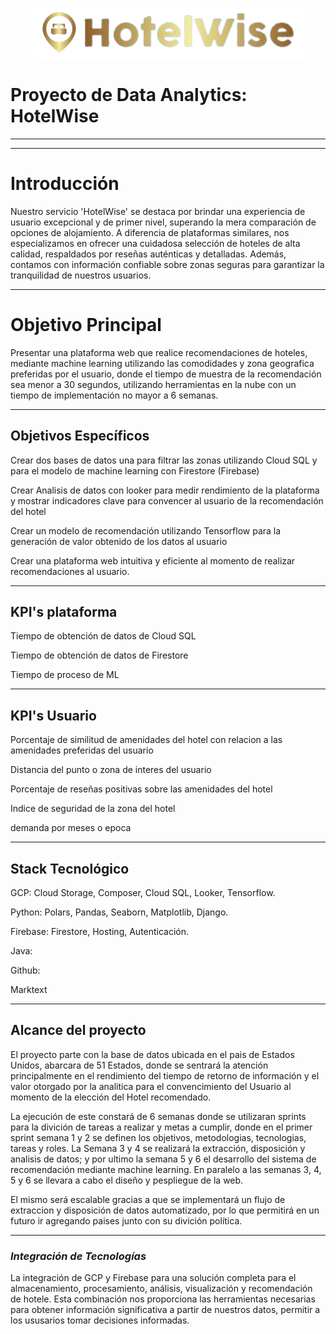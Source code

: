 <div align="center">

![wink](imagenes/HotelWiseLogo.png)

</div>

# Proyecto de Data Analytics: HotelWise

---

---

# **Introducción**

Nuestro servicio 'HotelWise' se destaca por brindar una experiencia de usuario excepcional y de primer nivel, superando la mera comparación de opciones de alojamiento. A diferencia de plataformas similares, nos especializamos en ofrecer una cuidadosa selección de hoteles de alta calidad, respaldados por reseñas auténticas y detalladas. Además, contamos con información confiable sobre zonas seguras para garantizar la tranquilidad de nuestros usuarios.

---

# **Objetivo Principal**

Presentar una plataforma web que realice recomendaciones de hoteles, mediante machine learning utilizando las comodidades y zona geografica preferidas por el usuario, donde el tiempo de muestra de la recomendación sea menor a 30 segundos, utilizando herramientas en la nube con un tiempo de implementación no mayor a 6 semanas.

---

## **Objetivos Específicos**

Crear dos bases de datos una para filtrar las zonas utilizando Cloud SQL y para el modelo de machine learning con Firestore (Firebase)

Crear Analisis de datos con looker para medir rendimiento de la plataforma y mostrar indicadores clave para convencer al usuario de la recomendación del hotel

Crear un modelo de recomendación utilizando Tensorflow para la generación de valor obtenido de los datos al usuario

Crear una plataforma web intuitiva y eficiente al momento de realizar recomendaciones al usuario.

---

## **KPI's plataforma**

Tiempo de obtención de datos de Cloud SQL

Tiempo de obtención de datos de Firestore

Tiempo de proceso de ML

---

## **KPI's Usuario**

Porcentaje de similitud de amenidades del hotel con relacion a las amenidades preferidas del usuario

Distancia del punto o zona de interes del usuario

Porcentaje de reseñas positivas sobre las amenidades del hotel

Indice de seguridad de la zona del hotel

demanda por meses o epoca

---

## Stack Tecnológico

GCP: Cloud Storage, Composer, Cloud SQL, Looker, Tensorflow.

Python: Polars, Pandas, Seaborn, Matplotlib, Django.

Firebase: Firestore, Hosting, Autenticación.

Java:

Github:

Marktext

---

## Alcance del proyecto

El proyecto parte con la base de datos ubicada en el pais de Estados Unidos, abarcara  de 51 Estados, donde se sentrará la atención principalmente en el rendimiento del tiempo de retorno de información y el valor otorgado por la analitica para el convencimiento del Usuario al momento de la elección del Hotel recomendado.

La ejecución de este constará de 6 semanas donde se utilizaran sprints para la divición de tareas a realizar y metas a cumplir, donde en el primer sprint semana 1 y 2 se definen los objetivos, metodologias, tecnologias, tareas y roles. La Semana 3 y 4 se realizará la extracción, disposición y analisis de datos; y por ultimo la semana 5 y 6 el desarrollo del sistema de recomendación mediante machine learning. En paralelo a las semanas 3, 4, 5 y 6 se llevara a cabo el diseño y pespliegue de la web.

El mismo será escalable gracias a que se implementará un flujo de extraccion y disposición de datos automatizado, por lo que permitirá en un futuro ir agregando paises junto con su divición política.

---

### *Integración de Tecnologías*

La integración de GCP y Firebase para una solución completa para el almacenamiento, procesamiento, análisis, visualización y recomendación de hotele. Esta combinación nos proporciona las herramientas necesarias para obtener información significativa a partir de nuestros datos, permitir a los ususarios tomar decisiones informadas.